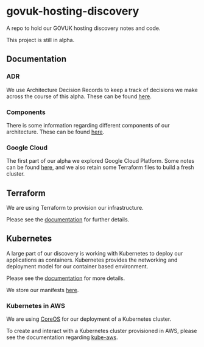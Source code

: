 # govuk-hosting-discovery

A repo to hold our GOVUK hosting discovery notes and code.

This project is still in alpha.

## Documentation

### ADR

We use Architecture Decision Records to keep a track of decisions we make across
the course of this alpha. These can be found [here](doc/architecture/decisions).

### Components

There is some information regarding different components of our architecture. These
can be found [here](doc/components).

### Google Cloud

The first part of our alpha we explored Google Cloud Platform. Some notes can be
found [here](googlecloud.md), and we also retain some Terraform files to build
a fresh cluster.

## Terraform

We are using Terraform to provision our infrastructure.

Please see the [documentation](terraform/README.md) for further details.

## Kubernetes

A large part of our discovery is working with Kubernetes to deploy our applications
as containers. Kubernetes provides the networking and deployment model for our
container based environment.

Please see the [documentation](kubernetes/README.md) for more details.

We store our manifests [here](kubernetes/manifests).

### Kubernetes in AWS

We are using [CoreOS](https://coreos.com/) for our deployment of a Kubernetes cluster.

To create and interact with a Kubernetes cluster provisioned in AWS, please see the documentation
regarding [kube-aws](kube-aws/README.md).

